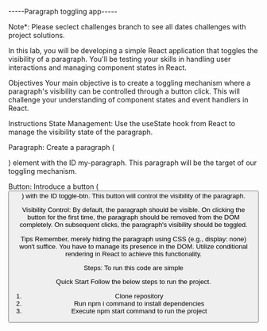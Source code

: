 -----Paragraph toggling app-----

Note*: Please seclect challenges branch to see all dates challenges with project solutions.

In this lab, you will be developing a simple React application that toggles the visibility of a paragraph. You'll be testing your skills in handling user interactions and managing component states in React.

Objectives
Your main objective is to create a toggling mechanism where a paragraph's visibility can be controlled through a button click. This will challenge your understanding of component states and event handlers in React.

Instructions
State Management: Use the useState hook from React to manage the visibility state of the paragraph.

Paragraph: Create a paragraph (<p>) element with the ID my-paragraph. This paragraph will be the target of our toggling mechanism.

Button: Introduce a button (<button>) with the ID toggle-btn. This button will control the visibility of the paragraph.

Visibility Control: By default, the paragraph should be visible. On clicking the button for the first time, the paragraph should be removed from the DOM completely. On subsequent clicks, the paragraph's visibility should be toggled.

Tips
Remember, merely hiding the paragraph using CSS (e.g., display: none) won't suffice. You have to manage its presence in the DOM.
Utilize conditional rendering in React to achieve this functionality.

Steps: To run this code are simple

Quick Start
Follow the below steps to run the project.

1. Clone repository
2. Run npm i command to install dependencies
3. Execute npm start command to run the project
